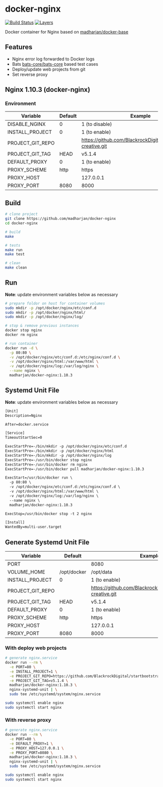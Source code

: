 # docker-nginx

[![Build Status](https://travis-ci.com/madharjan/docker-nginx.svg?branch=master)](https://travis-ci.com/madharjan/docker-nginx)
[![Layers](https://images.microbadger.com/badges/image/madharjan/docker-nginx.svg)](http://microbadger.com/images/madharjan/docker-nginx)

Docker container for Nginx based on [madharjan/docker-base](https://github.com/madharjan/docker-base/)

## Features

* Nginx error log forwarded to Docker logs
* Bats [bats-core/bats-core](https://github.com/bats-core/bats-core) based test cases
* Deploy/update web projects from git
* Set reverse proxy

## Nginx 1.10.3 (docker-nginx)

### Environment

| Variable            | Default          | Example                                                          |
|---------------------|------------------|------------------------------------------------------------------|
| DISABLE_NGINX       | 0                | 1 (to disable)                                                   |
| INSTALL_PROJECT     | 0                | 1 (to enable)                                                    |
| PROJECT_GIT_REPO    |                  | https://github.com/BlackrockDigital/startbootstrap-creative.git  |
| PROJECT_GIT_TAG     | HEAD             | v5.1.4                                                           |
| DEFAULT_PROXY       | 0                | 1 (to enable)                                                    |
| PROXY_SCHEME        | http             | https                                                            |
| PROXY_HOST          |                  | 127.0.0.1                                                        |
| PROXY_PORT          | 8080             | 8000                                                             |

## Build

```bash
# clone project
git clone https://github.com/madharjan/docker-nginx
cd docker-nginx

# build
make

# tests
make run
make test

# clean
make clean
```

## Run

**Note**: update environment variables below as necessary

```bash
# prepare foldor on host for container volumes
sudo mkdir -p /opt/docker/nginx/etc/conf.d
sudo mkdir -p /opt/docker/nginx/html/
sudo mkdir -p /opt/docker/nginx/log/

# stop & remove previous instances
docker stop nginx
docker rm nginx

# run container
docker run -d \
  -p 80:80 \
  -v /opt/docker/nginx/etc/conf.d:/etc/nginx/conf.d \
  -v /opt/docker/nginx/html:/var/www/html \
  -v /opt/docker/nginx/log:/var/log/nginx \
  --name nginx \
  madharjan/docker-nginx:1.10.3
```

## Systemd Unit File

**Note**: update environment variables below as necessary

```txt
[Unit]
Description=Nginx

After=docker.service

[Service]
TimeoutStartSec=0

ExecStartPre=-/bin/mkdir -p /opt/docker/nginx/etc/conf.d
ExecStartPre=-/bin/mkdir -p /opt/docker/nginx/html
ExecStartPre=-/bin/mkdir -p /opt/docker/nginx/log
ExecStartPre=-/usr/bin/docker stop nginx
ExecStartPre=-/usr/bin/docker rm nginx
ExecStartPre=-/usr/bin/docker pull madharjan/docker-nginx:1.10.3

ExecStart=/usr/bin/docker run \
  -p 80:80 \
  -v /opt/docker/nginx/etc/conf.d:/etc/nginx/conf.d \
  -v /opt/docker/nginx/html:/var/www/html \
  -v /opt/docker/nginx/log:/var/log/nginx \
  --name nginx \
  madharjan/docker-nginx:1.10.3

ExecStop=/usr/bin/docker stop -t 2 nginx

[Install]
WantedBy=multi-user.target
```

## Generate Systemd Unit File

| Variable            | Default          | Example                                                          |
|---------------------|------------------|------------------------------------------------------------------|
| PORT                |                  | 8080                                                             |
| VOLUME_HOME         | /opt/docker      | /opt/data                                                        |
| INSTALL_PROJECT     | 0                | 1 (to enable)                                                    |
| PROJECT_GIT_REPO    |                  | https://github.com/BlackrockDigital/startbootstrap-creative.git  |
| PROJECT_GIT_TAG     | HEAD             | v5.1.4                                                           |
| DEFAULT_PROXY       | 0                | 1 (to enable)                                                    |
| PROXY_SCHEME        | http             | https                                                            |
| PROXY_HOST          |                  | 127.0.0.1                                                        |
| PROXY_PORT          | 8080             | 8000                                                             |

### With deploy web projects

```bash
# generate nginx.service
docker run --rm \
  -e PORT=80 \
  -e INSTALL_PROJECT=1 \
  -e PROJECT_GIT_REPO=https://github.com/BlackrockDigital/startbootstrap-creative.git \
  -e PROJECT_GIT_TAG=v5.1.4 \
  madharjan/docker-nginx:1.10.3 \
  nginx-systemd-unit | \
  sudo tee /etc/systemd/system/nginx.service

sudo systemctl enable nginx
sudo systemctl start nginx
```

### With reverse proxy

```bash
# generate nginx.service
docker run --rm \
  -e PORT=80 \
  -e DEFAULT_PROXY=1 \
  -e PROXY_HOST=127.0.0.1 \
  -e PROXY_PORT=8080 \
  madharjan/docker-nginx:1.10.3 \
  nginx-systemd-unit | \
  sudo tee /etc/systemd/system/nginx.service

sudo systemctl enable nginx
sudo systemctl start nginx
```

